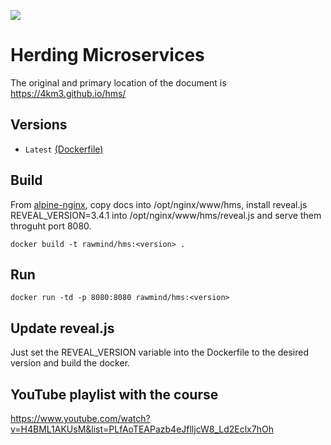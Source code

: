 [![](https://images.microbadger.com/badges/image/rawmind/hms.svg)](https://microbadger.com/images/rawmind/hms "Get your own image badge on microbadger.com")

# Herding Microservices
The original and primary location of the document is https://4km3.github.io/hms/

## Versions

- `Latest` [(Dockerfile)](https://github.com/4km3/hms/blob/master/Dockerfile)

## Build

From [alpine-nginx][alpine-nginx], copy docs into /opt/nginx/www/hms, install reveal.js REVEAL_VERSION=3.4.1 into /opt/nginx/www/hms/reveal.js and serve them throguht port 8080.

```
docker build -t rawmind/hms:<version> .
```

## Run

```
docker run -td -p 8080:8080 rawmind/hms:<version>
```

## Update reveal.js

Just set the REVEAL_VERSION variable into the Dockerfile to the desired version and build the docker.

[alpine-nginx]: https://github.com/rawmind0/alpine-nginx/

## YouTube playlist with the course
https://www.youtube.com/watch?v=H4BML1AKUsM&list=PLfAoTEAPazb4eJflljcW8_Ld2Eclx7hOh
